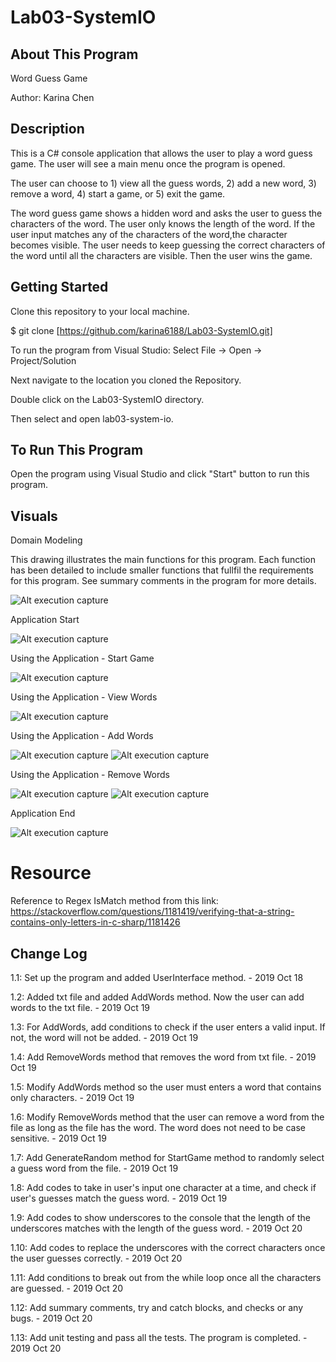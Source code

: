 # Lab03-SystemIO

## About This Program
Word Guess Game

Author: Karina Chen

## Description
This is a C# console application that allows the user to play a word guess game. The user will see a main menu once the program is opened.

The user can choose to 1) view all the guess words, 2) add a new word, 3) remove a word, 4) start a game, or 5) exit the game.

The word guess game shows a hidden word and asks the user to guess the characters of the word. The user only knows the length of the word. If the user input matches any of the characters of the word,the character becomes visible. The user needs to keep guessing the correct characters of the word until all the characters are visible. Then the user wins the game.

## Getting Started
Clone this repository to your local machine.

$ git clone [https://github.com/karina6188/Lab03-SystemIO.git]

To run the program from Visual Studio:
Select File -> Open -> Project/Solution

Next navigate to the location you cloned the Repository.

Double click on the Lab03-SystemIO directory.

Then select and open lab03-system-io.

## To Run This Program
Open the program using Visual Studio and click "Start" button to run this program.

## Visuals

Domain Modeling

This drawing illustrates the main functions for this program. Each function has been detailed to include smaller functions that fullfil the requirements for this program. See summary comments in the program for more details.

![Alt execution capture](/captures/domain_modeling.jpg)

Application Start

![Alt execution capture](https://github.com/karina6188/Lab03-SystemIO/blob/karina-lab03/captures/app_start.JPG)

Using the Application - Start Game

![Alt execution capture](https://github.com/karina6188/Lab03-SystemIO/blob/karina-lab03/captures/app_start_game.JPG)

Using the Application - View Words

![Alt execution capture](https://github.com/karina6188/Lab03-SystemIO/blob/karina-lab03/captures/app_view_words.JPG)

Using the Application - Add Words

![Alt execution capture](https://github.com/karina6188/Lab03-SystemIO/blob/karina-lab03/captures/app_add_words.JPG)
![Alt execution capture](https://github.com/karina6188/Lab03-SystemIO/blob/karina-lab03/captures/app_add_words2.JPG)

Using the Application - Remove Words

![Alt execution capture](https://github.com/karina6188/Lab03-SystemIO/blob/karina-lab03/captures/app_remove_words.JPG)
![Alt execution capture](https://github.com/karina6188/Lab03-SystemIO/blob/karina-lab03/captures/app_remove_words2.JPG)

Application End

![Alt execution capture](https://github.com/karina6188/Lab03-SystemIO/blob/karina-lab03/captures/app_exit.JPG)

# Resource
Reference to Regex IsMatch method from this link:
https://stackoverflow.com/questions/1181419/verifying-that-a-string-contains-only-letters-in-c-sharp/1181426

## Change Log

1.1: Set up the program and added UserInterface method. - 2019 Oct 18

1.2: Added txt file and added AddWords method. Now the user can add words to the txt file. - 2019 Oct 19

1.3: For AddWords, add conditions to check if the user enters a valid input. If not, the word will not be added. - 2019 Oct 19

1.4: Add RemoveWords method that removes the word from txt file. - 2019 Oct 19

1.5: Modify AddWords method so the user must enters a word that contains only characters. - 2019 Oct 19

1.6: Modify RemoveWords method that the user can remove a word from the file as long as the file has the word. The word does not need to be case sensitive. - 2019 Oct 19

1.7: Add GenerateRandom method for StartGame method to randomly select a guess word from the file. - 2019 Oct 19

1.8: Add codes to take in user's input one character at a time, and check if user's guesses match the guess word. - 2019 Oct 19

1.9: Add codes to show underscores to the console that the length of the underscores matches with the length of the guess word. - 2019 Oct 20

1.10: Add codes to replace the underscores with the correct characters once the user guesses correctly. - 2019 Oct 20

1.11: Add conditions to break out from the while loop once all the characters are guessed. - 2019 Oct 20

1.12: Add summary comments, try and catch blocks, and checks or any bugs. - 2019 Oct 20

1.13: Add unit testing and pass all the tests. The program is completed. - 2019 Oct 20
